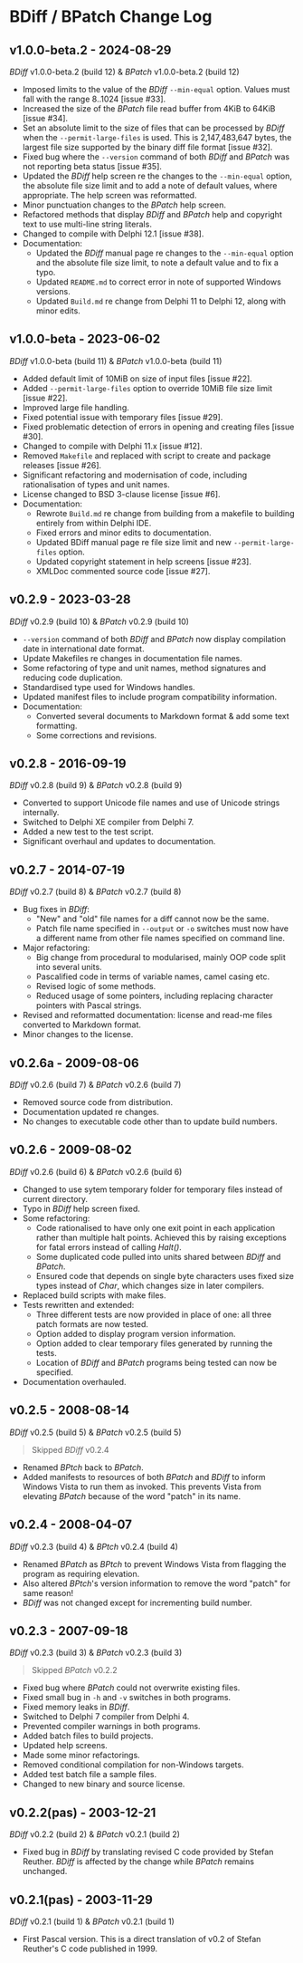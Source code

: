 # BDiff / BPatch Change Log

## v1.0.0-beta.2 - 2024-08-29

_BDiff_ v1.0.0-beta.2 (build 12) & _BPatch_ v1.0.0-beta.2 (build 12)

* Imposed limits to the value of the _BDiff_ `--min-equal` option. Values must fall with the range 8..1024 [issue #33].
* Increased the size of the _BPatch_ file read buffer from 4KiB to 64KiB [issue #34].
* Set an absolute limit to the size of files that can be processed by _BDiff_ when the `--permit-large-files` is used. This is 2,147,483,647 bytes, the largest file size supported by the binary diff file format [issue #32].
* Fixed bug where the `--version` command of both _BDiff_ and _BPatch_ was not reporting beta status [issue #35].
* Updated the _BDiff_ help screen re the changes to the `--min-equal` option, the absolute file size limit and to add a note of default values, where appropriate. The help screen was reformatted.
* Minor punctuation changes to the _BPatch_ help screen.
* Refactored methods that display _BDiff_ and _BPatch_ help and copyright text to use multi-line string literals.
* Changed to compile with Delphi 12.1 [issue #38].
* Documentation:
  * Updated the _BDiff_ manual page re changes to the `--min-equal` option and the absolute file size limit, to note a default value and to fix a typo.
  * Updated `README.md` to correct error in note of supported Windows versions.
  * Updated `Build.md` re change from Delphi 11 to Delphi 12, along with minor edits.

## v1.0.0-beta - 2023-06-02

_BDiff_ v1.0.0-beta (build 11) & _BPatch_ v1.0.0-beta (build 11)

* Added default limit of 10MiB on size of input files [issue #22].
* Added `--permit-large-files` option to override 10MiB file size limit [issue #22].
* Improved large file handling.
* Fixed potential issue with temporary files [issue #29].
* Fixed problematic detection of errors in opening and creating files [issue #30].
* Changed to compile with Delphi 11.x [issue #12].
* Removed `Makefile` and replaced with script to create and package releases [issue #26].
* Significant refactoring and modernisation of code, including rationalisation of types and unit names.
* License changed to BSD 3-clause license [issue #6].
* Documentation:
  * Rewrote `Build.md` re change from building from a makefile to building entirely from within Delphi IDE.
  * Fixed errors and minor edits to documentation. 
  * Updated BDiff manual page re file size limit and new `--permit-large-files` option.
  * Updated copyright statement in help screens [issue #23].
  * XMLDoc commented source code [issue #27].

## v0.2.9 - 2023-03-28

_BDiff_ v0.2.9 (build 10) & _BPatch_ v0.2.9 (build 10)

* `--version` command of both _BDiff_ and _BPatch_ now display compilation date in international date format.
* Update Makefiles re changes in documentation file names.
* Some refactoring of type and unit names, method signatures and reducing code duplication.
* Standardised type used for Windows handles.
* Updated manifest files to include program compatibility information.
* Documentation:
  * Converted several documents to Markdown format & add some text formatting.
  * Some corrections and revisions.

## v0.2.8 - 2016-09-19

_BDiff_ v0.2.8 (build 9) & _BPatch_ v0.2.8 (build 9)

* Converted to support Unicode file names and use of Unicode strings internally.
* Switched to Delphi XE compiler from Delphi 7.
* Added a new test to the test script.
* Significant overhaul and updates to documentation.

## v0.2.7 - 2014-07-19

_BDiff_ v0.2.7 (build 8) & _BPatch_ v0.2.7 (build 8)

* Bug fixes in _BDiff_:
  * "New" and "old" file names for a diff cannot now be the same.
  * Patch file name specified in `--output` or `-o` switches must now have a different name from other file names specified on command line.
* Major refactoring:
  * Big change from procedural to modularised, mainly OOP code split into several units.
  * Pascalified code in terms of variable names, camel casing etc.
  * Revised logic of some methods.
  * Reduced usage of some pointers, including replacing character pointers with Pascal strings.
* Revised and reformatted documentation: license and read-me files converted to  Markdown format.
* Minor changes to the license.

## v0.2.6a - 2009-08-06

_BDiff_ v0.2.6 (build 7) & _BPatch_ v0.2.6 (build 7)

* Removed source code from distribution.
* Documentation updated re changes.
* No changes to executable code other than to update build numbers.

## v0.2.6 - 2009-08-02

_BDiff_ v0.2.6 (build 6) & _BPatch_ v0.2.6 (build 6)

* Changed to use sytem temporary folder for temporary files instead of current directory.
* Typo in _BDiff_ help screen fixed.
* Some refactoring:
  * Code rationalised to have only one exit point in each application rather than multiple halt points. Achieved this by raising exceptions for fatal errors instead of calling _Halt()_.
  * Some duplicated code pulled into units shared between _BDiff_ and _BPatch_.
  * Ensured code that depends on single byte characters uses fixed size types instead of _Char_, which changes size in later compilers.
* Replaced build scripts with make files.
* Tests rewritten and extended:
  * Three different tests are now provided in place of one: all three patch formats are now tested.
  * Option added to display program version information.
  * Option added to clear temporary files generated by running the tests.
  * Location of _BDiff_ and _BPatch_ programs being tested can now be specified.
* Documentation overhauled.

## v0.2.5 - 2008-08-14

_BDiff_ v0.2.5 (build 5) & _BPatch_ v0.2.5 (build 5)

> Skipped _BDiff_ v0.2.4

* Renamed _BPtch_ back to _BPatch_.
* Added manifests to resources of both _BPatch_ and _BDiff_ to inform Windows Vista to run them as invoked. This prevents Vista from elevating _BPatch_ because of the word "patch" in its name.

## v0.2.4 - 2008-04-07

_BDiff_ v0.2.3 (build 4) & _BPtch_ v0.2.4 (build 4)

* Renamed _BPatch_ as _BPtch_ to prevent Windows Vista from flagging the program as requiring elevation.
* Also altered _BPtch_'s version information to remove the word "patch" for same reason!
* _BDiff_ was not changed except for incrementing build number.

## v0.2.3 - 2007-09-18

_BDiff_ v0.2.3 (build 3) & _BPatch_ v0.2.3 (build 3)

> Skipped _BPatch_ v0.2.2

* Fixed bug where _BPatch_ could not overwrite existing files.
* Fixed small bug in `-h` and `-v` switches in both programs.
* Fixed memory leaks in _BDiff_.
* Switched to Delphi 7 compiler from Delphi 4.
* Prevented compiler warnings in both programs.
* Added batch files to build projects.
* Updated help screens.
* Made some minor refactorings.
* Removed conditional compilation for non-Windows targets.
* Added test batch file a sample files.
* Changed to new binary and source license.

## v0.2.2(pas) - 2003-12-21

_BDiff_ v0.2.2 (build 2) & _BPatch_ v0.2.1 (build 2)

* Fixed bug in _BDiff_ by translating revised C code provided by Stefan Reuther. _BDiff_ is affected by the change while _BPatch_ remains unchanged.

## v0.2.1(pas) - 2003-11-29

_BDiff_ v0.2.1 (build 1) & _BPatch_ v0.2.1 (build 1)

* First Pascal version. This is a direct translation of v0.2 of Stefan Reuther's C code published in 1999.
